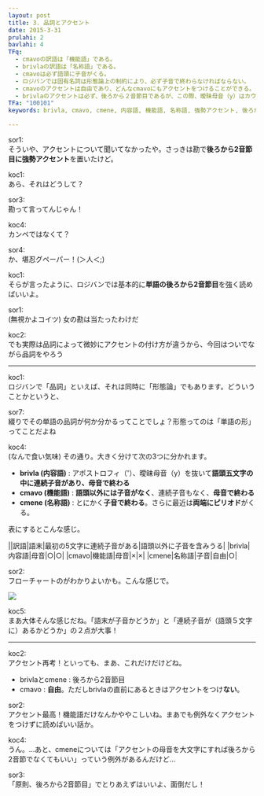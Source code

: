 ```yaml
---
layout: post
title: 3. 品詞とアクセント
date: 2015-3-31
prulahi: 2
bavlahi: 4
TFq:
  - cmavoの訳語は「機能語」である。
  - brivlaの訳語は「名称語」である。
  - cmavoは必ず語頭に子音がくる。
  - ロジバンでは固有名詞は形態論上の制約により、必ず子音で終わらなければならない。
  - cmavoのアクセントは自由であり、どんなcmavoにもアクセントをつけることができる。
  - brivlaのアクセントは必ず、後ろから２音節目であるが、この際、曖昧母音（y）はカウントしない。
TFa: "100101"
keywords: brivla, cmavo, cmene, 内容語, 機能語, 名称語, 強勢アクセント, 後ろから2音節目

---
```


sor1:  
そういや、アクセントについて聞いてなかったや。さっきは勘で**後ろから2音節目に強勢アクセント**を置いたけど。

koc1:  
あら、それはどうして？

sor3:  
勘って言ってんじゃん！

koc4:  
カンペではなくて？

sor4:  
か、堪忍グペーパー！(＞人＜;)

koc1:  
そらが言ったように、ロジバンでは基本的に**単語の後ろから2音節目**を強く読めばいいよ。

sor1:  
(無視かよコイツ) 女の勘は当たったわけだ

koc2:  
でも実際は品詞によって微妙にアクセントの付け方が違うから、今回はついでながら品詞をやろう

-----

koc1:  
ロジバンで「品詞」といえば、それは同時に「形態論」でもあります。どういうことかというと、

sor7:  
綴りでその単語の品詞が何か分かるってことでしょ？形態ってのは「単語の形」ってことだよね

koc4:  
(なんで食い気味) その通り。大きく分けて次の3つに分かれます。

- **brivla (内容語)** : アポストロフィ（'）、曖昧母音（y）を抜いて**語頭五文字の中に連続子音があり、母音で終わる**
- **cmavo (機能語)** : **語頭以外には子音がなく**、連続子音もなく、**母音で終わる**
- **cmene (名称語)** : とにかく**子音で終わる**。さらに最近は**両端にピリオド**がくる。

表にするとこんな感じ。

||訳語|語末|最初の5文字に連続子音がある|語頭以外に子音を含みうる|
|brivla|内容語|母音|○|○|
|cmavo|機能語|母音|×|×|
|cmene|名称語|子音|自由|○|


sor2:  
フローチャートのがわかりよいかも。こんな感じで。

<img src="{{site.baseurl}}/assets/pixra/valsi_klesi.png">

koc5:  
まあ大体そんな感じだね。「語末が子音かどうか」と「連続子音が（語頭５文字に）あるかどうか」の２点が大事！

------

koc2:  
アクセント再考！といっても、まあ、これだけだけどね。

- brivlaとcmene : 後ろから2音節目
- cmavo : **自由**。ただしbrivlaの直前にあるときはアクセントをつけ**ない**。

sor2:  
アクセント最高！機能語だけなんかややこしいね。まあでも例外なくアクセントをつけずに読めばいい話か。

koc4:  
うん。…あと、cmeneについては「アクセントの母音を大文字にすれば後ろから2音節でなくてもいい」っていう例外があるんだけど…

sor3:  
「原則、後ろから2音節目」でとりあえずはいいよ、面倒だし！
